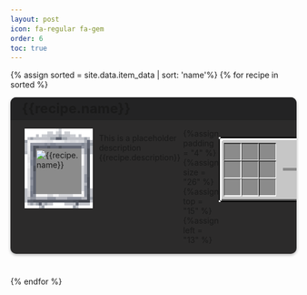 ```yaml
---
layout: post
icon: fa-regular fa-gem
order: 6
toc: true
---
```

<style>
.card-container {
  background-color: #2C2B2B;
  border-radius: 10px;
  box-shadow: 0 2px 5px rgba(0, 0, 0, 0.3);
  margin-bottom: 40px;
  overflow: hidden;
}

.card-header2 {
  background-color: #232324;
  display: flex;
  align-items: center;
  padding: 5px 10px;
  margin-bottom: 0;
  border-bottom: 1px solid rgba(0,0,0,.125);
}

.card-footer2 {
  background-color: #2C2B2B;
  display: flex;
  align-items: center;
  padding: 5px 10px;
  margin-top: 0;
  margin-bottom: 0;
  border-top: 1px solid rgba(0,0,0,.125);
}

.card-title {
  font-size: 1.5rem;
  margin: 0 0 0 10px !important;
}

.card-body {
  padding-top: 15px;
  padding-left: 15px;
  padding-right: 15px;
  padding-bottom: 15px;
  display: block;
  box-sizing: border-box;
  border-bottom: 1px solid rgba(0,0,0,.125);
}

.card-text {
  font-size: 1.2rem;
  line-height: 1.5;
  margin-left: 10px;
}

.table-wrapper {
  --tb-even-bg: #2C2B2B;
  --tb-odd-bg: #2C2B2B;
  --tb-border-color: rgba(255,255,255,.2);
}

.table-cell-label{
  text-align: right;
  padding: 0.2rem .5rem !important;
}

.table-cell-data{
  text-align: left;
  padding-left: 0px !important;
  padding-right: 0px !important;
  margin-left: 0px !important;
}

.table-cell-spacer{
  padding-left: 0px !important;
  padding-right: 0px !important;
  margin-left: 0px !important;
}

.unique_info {
  margin: 10px;
  padding-left: 8px;
  border: 1px solid rgba(255,255,255,.2);
  width: 180px;
  height: 120px;
}
</style>

{% assign sorted = site.data.item_data | sort: 'name'%}
{% for recipe in sorted %}
<div class="card-container">
  <div class="card-header2">
    <h3 id="{{recipe.path}}" class="card-title">{{recipe.name}}</h3>
  </div>
  <div class="card-body">
    <div style="display: flex">
      <div style="min-width: 136px; max-width: 136px; position: relative; padding-left: 0px">
        <div id="image_wrapper" style="position: relative"> 
          <img src="/img/spell_frame.png" style="width: 120px; image-rendering: pixelated; position: relative; top:0px; left: 10px;">
          <img src="/img/item_background.png" style="width: 80px; image-rendering: pixelated; position: absolute; top: 35px; left: 30px;">
          <img src="{{recipe.path}}" style="width: 75px; image-rendering: pixelated; position: absolute; top: 38px; left: 31px;" title="{{recipe.name}}">
        </div>
      </div>
    <div style="padding: 5px; margin-top: 3px; text-align: left">
      This is a placeholder description 
      {{recipe.description}}
    </div>
{%assign padding = "4" %}
{%assign size = "26" %}
{%assign top = "15" %}
{%assign left = "13" %}
      <div style="min-width: 220px; max-width:220px; position: relative; float: right; margin-top: 15px; margin-left: auto">
          <img id="crafting_table" src="/img/crafting_table.png" style="width: 420px; image-rendering: pixelated; position: relative; top:0; left: 0;">
          <img id="slot1" src="{{recipe.item0Path}}" style="width: {{size}}px; image-rendering: pixelated; position: absolute; top: {{top}}px; left: {{left}}px;" title="{{recipe.item0}}">
          <img id="slot2" src="{{recipe.item1Path}}" style="width: {{size}}px; image-rendering: pixelated; position: absolute; top: {{top}}px; left: {{left | plus:padding | plus:size}}px;" title="{{recipe.item1}}">
          <img id="slot3" src="{{recipe.item2Path}}" style="width: {{size}}px; image-rendering: pixelated; position: absolute; top: {{top}}px; left: {{left | plus:padding | plus:size | plus: padding | plus: size}}px;" title="{{recipe.item2}}">
          <img id="slot4" src="{{recipe.item3Path}}" style="width: {{size}}px; image-rendering: pixelated; position: absolute; top: {{top | plus:padding | plus:size}}px; left: {{left}}px;" title="{{recipe.item3}}">
          <img id="slot5" src="{{recipe.item4Path}}" style="width: {{size}}px; image-rendering: pixelated; position: absolute; top: {{top | plus:padding | plus:size}}px; left: {{left | plus:padding | plus:size}}px;" title="{{recipe.item4}}">
          <img id="slot6" src="{{recipe.item5Path}}" style="width: {{size}}px; image-rendering: pixelated; position: absolute; top: {{top | plus:padding | plus:size}}px; left: {{left | plus:padding | plus:size | plus: padding | plus: size}}px;" title="{{recipe.item5}}">
          <img id="slot7" src="{{recipe.item6Path}}" style="width: {{size}}px; image-rendering: pixelated; position: absolute; top: {{top | plus:padding | plus:size | plus: padding | plus: size}}px; left: {{left}}px;" title="{{recipe.item6}}">
          <img id="slot8" src="{{recipe.item7Path}}" style="width: {{size}}px; image-rendering: pixelated; position: absolute; top: {{top | plus:padding | plus:size | plus: padding | plus: size}}px; left: {{left | plus:padding | plus:size}}px;" title="{{recipe.item7}}">
          <img id="slot9" src="{{recipe.item8Path}}" style="width: {{size}}px; image-rendering: pixelated; position: absolute; top: {{top | plus:padding | plus:size | plus: padding | plus: size}}px; left: {{left | plus:padding | plus:size | plus: padding | plus: size}}px;" title="{{recipe.item8}}">
          <img id="output" src="{{recipe.path}}" style="width: 38px; image-rendering: pixelated; position: absolute; top: 38px; left: 165px;" title="{{recipe.name}}">
      </div>
    </div>
  </div>
</div>
{% endfor %}

<!-- buffer for the TOC -->
<div style="height: 800px"></div>



